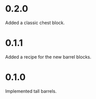 # 0.2.0
Added a classic chest block.
# 0.1.1
Added a recipe for the new barrel blocks.
# 0.1.0
Implemented tall barrels.